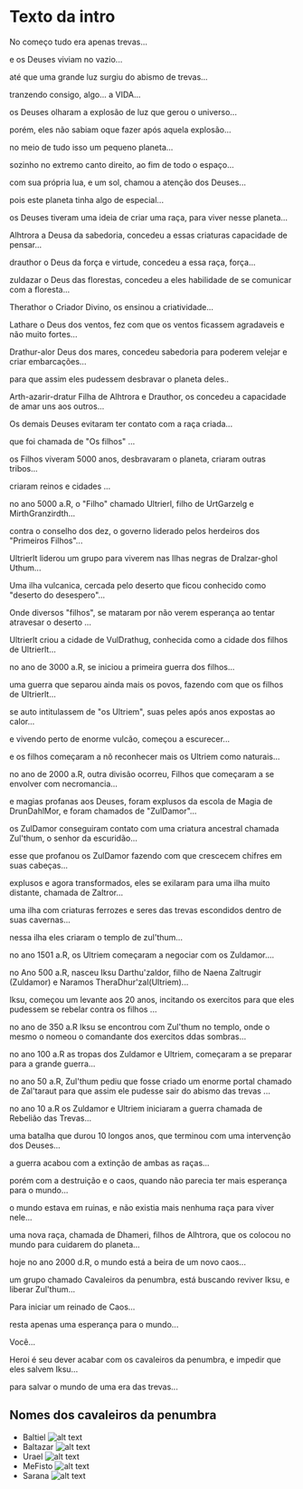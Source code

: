 # Texto da intro

No começo tudo era apenas trevas...

e os Deuses viviam no vazio...

até que uma grande luz surgiu do abismo de trevas...

tranzendo consigo, algo... a VIDA...

os Deuses olharam a explosão de luz que gerou o universo...

porém, eles não sabiam oque fazer após aquela explosão...

no meio de tudo isso um pequeno planeta...

sozinho no extremo canto direito, ao fim de todo o espaço...

com sua própria lua, e um sol, chamou a atenção dos Deuses...

pois este planeta tinha algo de especial...

os Deuses tiveram uma ideia de criar uma raça, para viver nesse planeta...

Alhtrora a Deusa da sabedoria, concedeu a essas criaturas capacidade de pensar...

drauthor o Deus da força e virtude, concedeu a essa raça, força... 

zuldazar o Deus das florestas, concedeu a eles habilidade de se comunicar com a floresta...

Therathor o Criador Divino, os ensinou a criatividade... 

Lathare o Deus dos ventos, fez com que os ventos ficassem agradaveis e não muito fortes...

Drathur-alor Deus dos mares, concedeu sabedoria para poderem velejar e criar embarcações...

para que assim eles pudessem desbravar o planeta deles..

Arth-azarir-dratur Filha de Alhtrora e Drauthor, os concedeu a capacidade de amar uns aos outros...

Os demais Deuses evitaram ter contato com a raça criada...

que foi chamada de "Os filhos" ...

os Filhos viveram 5000 anos, desbravaram o planeta, criaram outras tribos...

criaram reinos e cidades ...

no ano 5000 a.R, o "Filho" chamado Ultrierl, filho de UrtGarzelg e MirthGranzirdth...

contra o conselho dos dez, o governo liderado pelos herdeiros dos "Primeiros Filhos"...

Ultrierlt liderou um grupo para viverem nas Ilhas negras de Dralzar-ghol Uthum...

Uma ilha vulcanica, cercada pelo deserto que ficou conhecido como "deserto do desespero"...

Onde diversos "filhos", se mataram por não verem esperança ao tentar atravesar o deserto ...

Ultrierlt criou a cidade de VulDrathug, conhecida como a cidade dos filhos de Ultrierlt...

no ano de 3000 a.R, se iniciou a primeira guerra dos filhos...

uma guerra que separou ainda mais os povos, fazendo com que os filhos de Ultrierlt...

se auto intitulassem de "os Ultriem", suas peles após anos expostas ao calor...

e vivendo perto de enorme vulcão, começou a escurecer...

e os filhos começaram a nõ reconhecer mais os Ultriem como naturais...

no ano de 2000 a.R, outra divisão ocorreu, Filhos que começaram a se envolver com necromancia...

e magias profanas aos Deuses, foram explusos da escola de Magia de DrunDahlMor, e foram chamados de "ZulDamor"...

os ZulDamor conseguiram contato com uma criatura ancestral chamada Zul'thum, o senhor da escuridão...

esse que profanou os ZulDamor fazendo com que crescecem chifres em suas cabeças...

explusos e agora transformados, eles se exilaram para uma ilha muito distante, chamada de Zaltror...

uma ilha com criaturas ferrozes e seres das trevas escondidos dentro de suas cavernas...

nessa ilha eles criaram o templo de zul'thum...

no ano 1501 a.R, os Ultriem começaram a negociar com os Zuldamor....

no Ano 500 a.R, nasceu Iksu Darthu'zaldor, filho de Naena Zaltrugir (Zuldamor) e Naramos TheraDhur'zal(Ultriem)...

Iksu, começou um levante aos 20 anos, incitando os exercitos para que eles pudessem se rebelar contra os filhos ...

no ano de 350 a.R Iksu se encontrou com Zul'thum no templo, onde o mesmo o nomeou o comandante dos exercitos ddas sombras...

no ano 100 a.R as tropas dos Zuldamor e Ultriem, começaram a se preparar para a grande guerra...

no ano 50 a.R, Zul'thum pediu que fosse criado um enorme portal chamado de Zal'taraut para que assim ele pudesse sair do abismo das trevas ...

no ano 10 a.R os Zuldamor e Ultriem iniciaram a guerra chamada de Rebelião das Trevas...

uma batalha que durou 10 longos anos, que terminou com uma intervenção dos Deuses...

a guerra acabou com a extinção de ambas as raças...

porém com a destruição e o caos, quando não parecia ter mais esperança para o mundo...

o mundo estava em ruinas, e não existia mais nenhuma raça para viver nele...

uma nova raça, chamada de Dhameri, filhos de Alhtrora, que os colocou no mundo para cuidarem do planeta...

hoje no ano 2000 d.R, o mundo está a beira de um novo caos...

um grupo chamado Cavaleiros da penumbra, está buscando reviver Iksu, e liberar Zul'thum...

Para iniciar um reinado de Caos...

resta apenas uma esperança para o mundo... 

Você... 

Heroi é seu dever acabar com os cavaleiros da penumbra, e impedir que eles salvem Iksu... 

para salvar o mundo de uma era das trevas... 



## Nomes dos cavaleiros da penumbra

- Baltiel
    ![alt text](image.png)
- Baltazar
    ![alt text](image-1.png)
- Urael
    ![alt text](image-2.png)
- MeFisto
    ![alt text](image-3.png)
- Sarana
    ![alt text](image-4.png)


